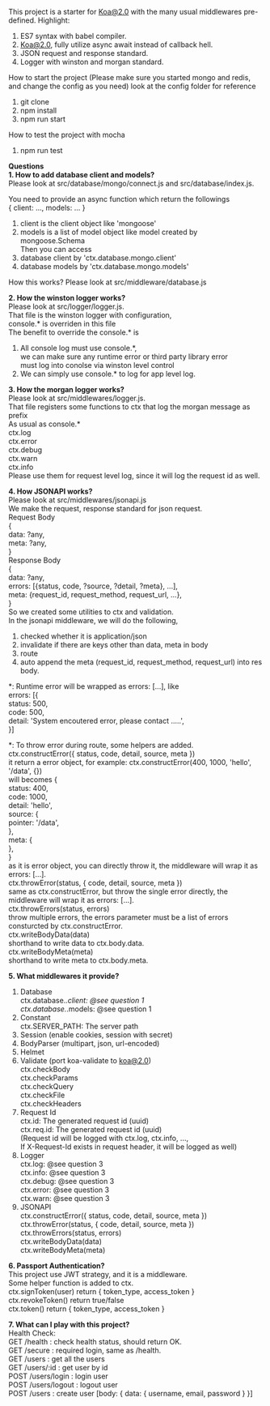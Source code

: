 This project is a starter for Koa@2.0 with the many usual middlewares pre-defined.
Highlight:
1. ES7 syntax with babel compiler.
2. Koa@2.0, fully utilize async await instead of callback hell.
3. JSON request and response standard.
4. Logger with winston and morgan standard.

How to start the project
(Please make sure you started mongo and redis, and change the config as you need)
look at the config folder for reference
1. git clone
2. npm install
3. npm run start

How to test the project with mocha
1. npm run test

<b>Questions</b>  
<b>1. How to add database client and models?</b>  
Please look at src/database/mongo/connect.js and src/database/index.js.

You need to provide an async function which return the followings  
{ client: ..., models: ... }  
  1. client is the client object like 'mongoose'  
  2. models is a list of model object like model created by mongoose.Schema  
Then you can access  
  1. database client by 'ctx.database.mongo.client'  
  2. database models by 'ctx.database.mongo.models'  

How this works? Please look at src/middleware/database.js  

<b>2. How the winston logger works?</b>  
Please look at src/logger/logger.js.  
That file is the winston logger with configuration,  
console.* is overriden in this file  
The benefit to override the console.* is  
  1. All console log must use console.*,  
    we can make sure any runtime error or third party library error  
    must log into conolse via winston level control  
  2. We can simply use console.* to log for app level log.  

<b>3. How the morgan logger works?</b>  
Please look at src/middlewares/logger.js.  
That file registers some functions to ctx that log the morgan message as prefix  
As usual as console.*  
  ctx.log  
  ctx.error  
  ctx.debug  
  ctx.warn  
  ctx.info  
Please use them for request level log, since it will log the request id as well.  

<b>4. How JSONAPI works?</b>  
Please look at src/middlewares/jsonapi.js  
We make the request, response standard for json request.  
Request Body  
{  
  data: ?any,  
  meta: ?any,  
}  
Response Body  
{  
  data: ?any,  
  errors: [{status, code, ?source, ?detail, ?meta}, ...],  
  meta: {request_id, request_method, request_url, ...},  
}  
So we created some utilities to ctx and validation.  
In the jsonapi middleware, we will do the following,  
  1. checked whether it is application/json  
  2. invalidate if there are keys other than data, meta in body  
  3. route  
  4. auto append the meta (request_id, request_method, request_url) into res body.  

*: Runtime error will be wrapped as errors: [...], like  
errors: [{  
  status: 500,  
  code: 500,  
  detail: 'System encoutered error, please contact .....',  
}]  

*: To throw error during route, some helpers are added.  
    ctx.constructError({ status, code, detail, source, meta })  
      it return a error object, for example: ctx.constructError(400, 1000, 'hello', '/data', {})  
      will becomes {  
        status: 400,  
        code: 1000,  
        detail: 'hello',  
        source: {  
          pointer: '/data',  
        },  
        meta: {  
        },  
      }  
      as it is error object, you can directly throw it, the middleware will wrap it as errors: [...].  
    ctx.throwError(status, { code, detail, source, meta })  
      same as ctx.constructError, but throw the single error directly, the middleware will wrap it as errors: [...].  
    ctx.throwErrors(status, errors)  
      throw multiple errors, the errors parameter must be a list of errors consturcted by ctx.constructError.  
    ctx.writeBodyData(data)  
      shorthand to write data to ctx.body.data.  
    ctx.writeBodyMeta(meta)  
      shorthand to write meta to ctx.body.meta.  

<b>5. What middlewares it provide?</b>
  1. Database  
       ctx.database.*.client: @see question 1  
       ctx.database.*.models: @see question 1  
  2. Constant  
       ctx.SERVER_PATH: The server path  
  3. Session (enable cookies, session with secret)  
  4. BodyParser (multipart, json, url-encoded)  
  5. Helmet  
  6. Validate (port koa-validate to koa@2.0)  
       ctx.checkBody  
       ctx.checkParams  
       ctx.checkQuery  
       ctx.checkFile  
       ctx.checkHeaders  
  7. Request Id  
       ctx.id: The generated request id (uuid)  
       ctx.req.id: The generated request id (uuid)  
       (Request id will be logged with ctx.log, ctx.info, ...,   
        If X-Request-Id exists in request header, it will be logged as well)  
  8. Logger  
       ctx.log: @see question 3  
       ctx.info: @see question 3  
       ctx.debug: @see question 3  
       ctx.error: @see question 3  
       ctx.warn: @see question 3  
  9. JSONAPI  
       ctx.constructError({ status, code, detail, source, meta })  
       ctx.throwError(status, { code, detail, source, meta })  
       ctx.throwErrors(status, errors)  
       ctx.writeBodyData(data)  
       ctx.writeBodyMeta(meta)  

<b>6. Passport Authentication?</b>  
This project use JWT strategy, and it is a middleware.  
Some helper function is added to ctx.  
  ctx.signToken(user) return { token_type, access_token }  
  ctx.revokeToken() return true/false  
  ctx.token() return { token_type, access_token }  

<b>7. What can I play with this project?</b>  
Health Check:  
GET /health        : check health status, should return OK.  
GET /secure        : required login, same as /health.  
GET /users         : get all the users  
GET /users/:id     : get user by id  
POST /users/login  : login user  
POST /users/logout : logout user  
POST /users        : create user [body: { data: { username, email, password } }]